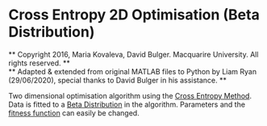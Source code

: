 # Cross Entropy 2D Optimisation (Beta Distribution)

** Copyright 2016, Maria Kovaleva, David Bulger. Macquarire University. All rights reserved. **  
** Adapted & extended from original MATLAB files to Python by Liam Ryan (29/06/2020), special thanks to David Bulger in his assistance. **

Two dimensional optimisation algorithm using the [Cross Entropy Method](https://en.wikipedia.org/wiki/Cross-entropy_method).
Data is fitted to a [Beta Distribution](https://en.wikipedia.org/wiki/Beta_distribution) in the algorithm. Parameters and the [fitness function](https://en.wikipedia.org/wiki/Fitness_function) can easily be changed.
